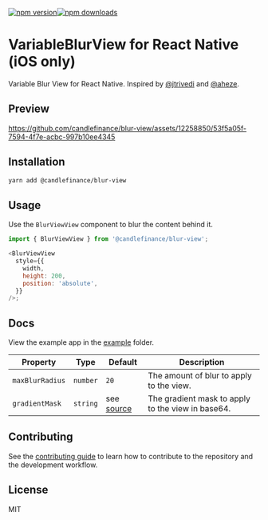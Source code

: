 [![npm version](https://badge.fury.io/js/%40candlefinance%2Fblur-view.svg)](https://badge.fury.io/js/%40candlefinance%2Fblur-view)[![npm downloads](https://img.shields.io/npm/dm/%40candlefinance%2Fblur-view.svg)](https://npm.im/%40candlefinance%2Fblur-view)

# VariableBlurView for React Native (iOS only)

Variable Blur View for React Native. Inspired by [@jtrivedi](https://github.com/jtrivedi) and [@aheze](https://github.com/aheze/VariableBlurView).

## Preview

https://github.com/candlefinance/blur-view/assets/12258850/53f5a05f-7594-4f7e-acbc-997b10ee4345

## Installation

```sh
yarn add @candlefinance/blur-view
```

## Usage

Use the `BlurViewView` component to blur the content behind it.

```js
import { BlurViewView } from '@candlefinance/blur-view';

<BlurViewView
  style={{
    width,
    height: 200,
    position: 'absolute',
  }}
/>;
```

## Docs

View the example app in the [example](./example/src/App.tsx) folder.

| Property        | Type     | Default                                 | Description                                       |
| --------------- | -------- | --------------------------------------- | ------------------------------------------------- |
| `maxBlurRadius` | `number` | `20`                                    | The amount of blur to apply to the view.          |
| `gradientMask`  | `string` | see [source](./ios/images/Gradient.png) | The gradient mask to apply to the view in base64. |

## Contributing

See the [contributing guide](CONTRIBUTING.md) to learn how to contribute to the repository and the development workflow.

## License

MIT
